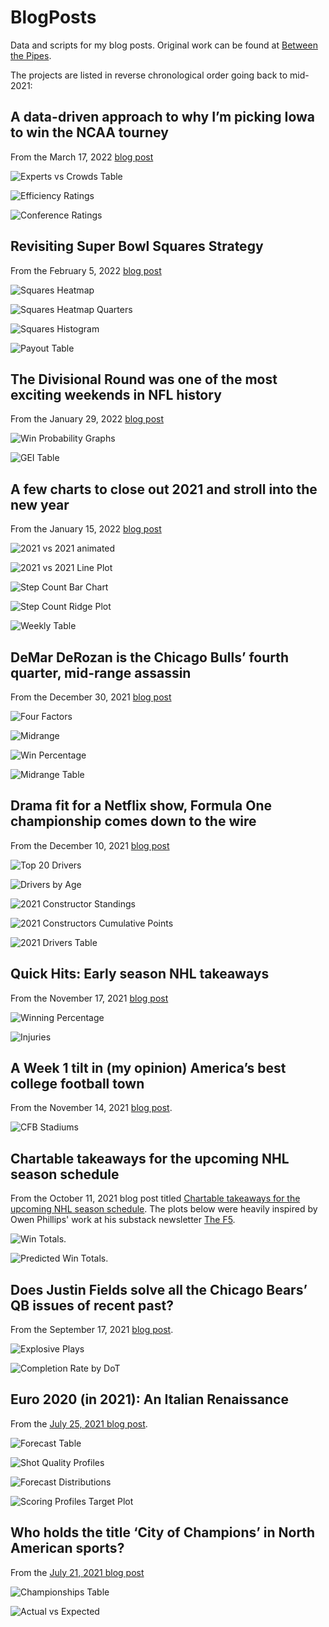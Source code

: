 # BlogPosts
Data and scripts for my blog posts. Original work can be found at [Between the Pipes](https://betweenpipes.wordpress.com/).

The projects are listed in reverse chronological order going back to mid-2021:

A data-driven approach to why I’m picking Iowa to win the NCAA tourney
------------

From the March 17, 2022 [blog post](https://between-the-pipes.com/2022/03/17/a-data-driven-approach-to-why-im-picking-iowa-to-win-the-ncaa-tourney/)

![Experts vs Crowds Table](https://raw.githubusercontent.com/steodose/BlogPosts/master/March%20Madness%202022/Experts%20vs%20Crowds%20Table%20with%20Logo.png)

![Efficiency Ratings](https://raw.githubusercontent.com/steodose/BlogPosts/master/March%20Madness%202022/NCAA%20Efficiency%20Ratings%20with%20Logo.png)

![Conference Ratings](https://raw.githubusercontent.com/steodose/BlogPosts/master/March%20Madness%202022/Conference%20AdjEm%20with%20Logo.png)

Revisiting Super Bowl Squares Strategy
------------

From the February 5, 2022 [blog post](https://between-the-pipes.com/2022/02/05/revisiting-super-bowl-squares-strategy/)

![Squares Heatmap](https://raw.githubusercontent.com/steodose/BlogPosts/master/Super%20Bowl%20Squares/Squares%20Heatmap%20with%20Logo.png)

![Squares Heatmap Quarters](https://raw.githubusercontent.com/steodose/BlogPosts/master/Super%20Bowl%20Squares/Heatmap%20by%20Quarter%20with%20Logo.png)

![Squares Histogram](https://raw.githubusercontent.com/steodose/BlogPosts/master/Super%20Bowl%20Squares/Scores%20Histogram%20with%20Logo.png)

![Payout Table](https://raw.githubusercontent.com/steodose/BlogPosts/master/Super%20Bowl%20Squares/SB%20Squares%20Payout%20Tabl%20with%20Logo.png)

The Divisional Round was one of the most exciting weekends in NFL history
------------

From the January 29, 2022 [blog post](https://betweenpipes.wordpress.com/2022/01/15/a-few-charts-to-close-out-2021-and-stroll-into-the-new-year/)

![Win Probability Graphs](https://raw.githubusercontent.com/steodose/BlogPosts/master/NFL%20Win%20Probability/Win%20Probability%20Patchwork%20Plot%20with%20Logo.png)

![GEI Table](https://raw.githubusercontent.com/steodose/BlogPosts/master/NFL%20Win%20Probability/Game%20Excitement%20Index%20Table%20with%20Logo.png)


A few charts to close out 2021 and stroll into the new year
------------

From the January 15, 2022 [blog post](https://betweenpipes.wordpress.com/2022/01/15/a-few-charts-to-close-out-2021-and-stroll-into-the-new-year/)

![2021 vs 2021 animated](https://raw.githubusercontent.com/steodose/BlogPosts/master/Health/2020%20vs%202021%20Line%20Plot.gif)

![2021 vs 2021 Line Plot](https://raw.githubusercontent.com/steodose/BlogPosts/master/Health/2020%20vs%202021%20Line%20Plot%20with%20Logo.png)

![Step Count Bar Chart](https://raw.githubusercontent.com/steodose/BlogPosts/master/Health/Step%20Count%20Chart%20with%20Logo.png)

![Step Count Ridge Plot](https://raw.githubusercontent.com/steodose/BlogPosts/master/Health/Step%20Count%20Ridge%20Plot.png)

![Weekly Table](https://raw.githubusercontent.com/steodose/BlogPosts/master/Health/Step%20Count%20Table.png)


DeMar DeRozan is the Chicago Bulls’ fourth quarter, mid-range assassin
------------

From the December 30, 2021 [blog post](https://betweenpipes.wordpress.com/2021/12/30/demar-derozan-is-the-chicago-bulls-fourth-quarter-mid-range-assassin/)

![Four Factors](https://raw.githubusercontent.com/steodose/BlogPosts/master/DeMar%20DeRozan/DeRozan%20Four%20Factors%20Chart%20with%20Logo.png)

![Midrange](https://raw.githubusercontent.com/steodose/BlogPosts/master/DeMar%20DeRozan/Midrange%20Bar%20Chart%20with%20Logo.png)

![Win Percentage](https://raw.githubusercontent.com/steodose/BlogPosts/master/DeMar%20DeRozan/Win%20Percentage%20Plot%20with%20Logo.png)

![Midrange Table](https://raw.githubusercontent.com/steodose/BlogPosts/master/DeMar%20DeRozan/Mid%20Range%20Table.png)

Drama fit for a Netflix show, Formula One championship comes down to the wire
------------

From the December 10, 2021 [blog post](https://betweenpipes.wordpress.com/2021/12/10/drama-fit-for-a-netflix-show-formula-one-championship-comes-down-to-the-wire/)

![Top 20 Drivers](https://raw.githubusercontent.com/steodose/BlogPosts/master/Formula%201/Top%2020%20Drivers%20with%20Logo.png)

![Drivers by Age](https://raw.githubusercontent.com/steodose/BlogPosts/master/Formula%201/Drivers%20Line%20Chart%20with%20Logo.png)

![2021 Constructor Standings](https://raw.githubusercontent.com/steodose/BlogPosts/master/Formula%201/2021%20Constructors%20Standings.png)

![2021 Constructors Cumulative Points](https://raw.githubusercontent.com/steodose/BlogPosts/master/Formula%201/Constructors%20Line%20Chart%20with%20Logo.png)

![2021 Drivers Table](https://raw.githubusercontent.com/steodose/BlogPosts/master/Formula%201/2021%20F1%20Driver%20Table.png)

Quick Hits: Early season NHL takeaways
------------

From the November 17, 2021 [blog post](https://betweenpipes.wordpress.com/2021/11/17/quick-hits-early-season-nhl-takeaways/)

![Winning Percentage](https://raw.githubusercontent.com/steodose/BlogPosts/master/NHL%202022/Winning%20Percentage.png)

![Injuries](https://raw.githubusercontent.com/steodose/BlogPosts/master/NHL%202022/spotrac.png)

A Week 1 tilt in (my opinion) America’s best college football town
------------

From the November 14, 2021 [blog post](https://betweenpipes.wordpress.com/2021/11/14/a-week-1-tilt-in-my-opinion-americas-best-college-town/).

![CFB Stadiums](https://raw.githubusercontent.com/steodose/BlogPosts/master/CFB%20Stadiums/Big%20Ten%20Summary%20Table.png)


Chartable takeaways for the upcoming NHL season schedule
------------

From the October 11, 2021 blog post titled [Chartable takeaways for the upcoming NHL season schedule](https://betweenpipes.wordpress.com/2021/10/11/chartable-takeaways-for-the-upcoming-nhl-season-schedule/). The plots below were heavily inspired by Owen Phillips' work at his substack newsletter [The F5](https://thef5.substack.com/).

![Win Totals](https://raw.githubusercontent.com/steodose/BlogPosts/master/NHL%202022/win_totals_2021_22.png).

![Predicted Win Totals](https://raw.githubusercontent.com/steodose/BlogPosts/master/NHL%202022/Team%20Point%20Totals%20Facet%20Smoothed.png).

Does Justin Fields solve all the Chicago Bears’ QB issues of recent past?
------------

From the September 17, 2021 [blog post](https://betweenpipes.wordpress.com/2021/09/17/does-justin-fields-solve-all-the-chicago-bears-qb-issues-of-recent-past/).

![Explosive Plays](https://raw.githubusercontent.com/steodose/BlogPosts/master/NFL%202021/Explosive%20Plays%20with%20Logos.png)

![Completion Rate by DoT](https://raw.githubusercontent.com/steodose/BlogPosts/master/NFL%202021/CP%20per%20by%20DoT.png)

Euro 2020 (in 2021): An Italian Renaissance
------------
From the [July 25, 2021 blog post](https://betweenpipes.wordpress.com/2021/07/25/euro-2020-in-2021-an-italian-renaissance/).

![Forecast Table](https://raw.githubusercontent.com/steodose/BlogPosts/master/Euro%202020/euro_2021.png)

![Shot Quality Profiles](https://raw.githubusercontent.com/steodose/BlogPosts/master/Euro%202020/Expected%20Goals_with_logo.png)

![Forecast Distributions](https://raw.githubusercontent.com/steodose/BlogPosts/master/Euro%202020/Euro%202020%20Forecasts.png)

![Scoring Profiles Target Plot](https://raw.githubusercontent.com/steodose/BlogPosts/master/Euro%202020/Expected%20Goals_target_plot.png)

Who holds the title ‘City of Champions’ in North American sports?
------------
From the [July 21, 2021 blog post](https://betweenpipes.wordpress.com/2021/07/21/who-holds-the-title-city-of-champions-in-north-american-sports/)

![Championships Table](https://raw.githubusercontent.com/steodose/BlogPosts/master/Sports%20Titles%20Data/championships_table.png)

![Actual vs Expected](https://raw.githubusercontent.com/steodose/BlogPosts/master/Sports%20Titles%20Data/Actual%20vs.%20Expected.png)
